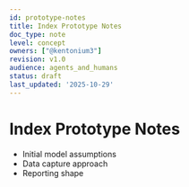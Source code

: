 ```yaml
---
id: prototype-notes
title: Index Prototype Notes
doc_type: note
level: concept
owners: ["@kentonium3"]
revision: v1.0
audience: agents_and_humans
status: draft
last_updated: '2025-10-29'
---
```


# Index Prototype Notes

- Initial model assumptions
- Data capture approach
- Reporting shape
